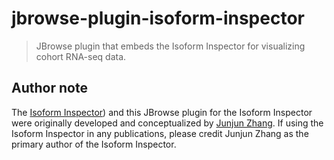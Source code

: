 # jbrowse-plugin-isoform-inspector

> JBrowse plugin that embeds the Isoform Inspector for visualizing cohort RNA-seq data.

## Author note

The [Isoform Inspector](https://github.com/carolinebridge-oicr/isoform-inspector/)) and this JBrowse plugin for the Isoform Inspector were originally developed and conceptualized by [Junjun Zhang](https://github.com/junjun-zhang/). If using the Isoform Inspector in any publications, please credit Junjun Zhang as the primary author of the Isoform Inspector.
